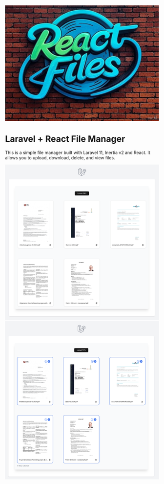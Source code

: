 ![Logo](./react-files-logo.jpg)

# Laravel + React File Manager

This is a simple file manager built with Laravel 11, Inertia v2 and React. It allows you to upload, download, delete, and view files.

![Screenshot of the app](./screenshot.png)
![Screenshot of the app selected pdfs](./screenshot-selected.png)
